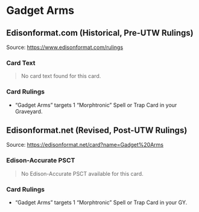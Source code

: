 # Gadget Arms

## Edisonformat.com (Historical, Pre-UTW Rulings)

Source: https://www.edisonformat.com/rulings

### Card Text

> No card text found for this card.

### Card Rulings

*   “Gadget Arms” targets 1 “Morphtronic” Spell or Trap Card in your Graveyard.

## Edisonformat.net (Revised, Post-UTW Rulings)

Source: https://edisonformat.net/card?name=Gadget%20Arms

### Edison-Accurate PSCT

> No Edison-Accurate PSCT available for this card.

### Card Rulings

*   “Gadget Arms” targets 1 “Morphtronic” Spell or Trap Card in your GY.
            